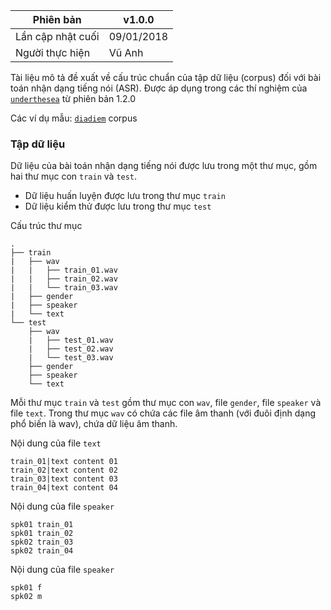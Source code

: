 | Phiên bản         | v1.0.0     |
|-------------------|------------|
| Lần cập nhật cuối | 09/01/2018 |
| Người thực hiện   | Vũ Anh     |

Tài liệu mô tả đề xuất về cấu trúc chuẩn của tập dữ liệu (corpus) đối với bài toán nhận dạng tiếng nói (ASR). Được áp dụng trong các thí nghiệm của [`underthesea`](https://github.com/undertheseanlp/automatic_speech_recognition) từ phiên bản 1.2.0

Các ví dụ mẫu: [`diadiem`](https://github.com/undertheseanlp/automatic_speech_recognition/tree/sphinx_lab/data/diadiem/corpus) corpus

### Tập dữ liệu

Dữ liệu của bài toán nhận dạng tiếng nói được lưu trong một thư mục, gồm hai thư mục con `train` và `test`.

* Dữ liệu huấn luyện được lưu trong thư mục `train`
* Dữ liệu kiểm thử được lưu trong thư mục `test`

Cấu trúc thư mục

```
.                       
├── train                
|   ├── wav
|   |   ├── train_01.wav
|   |   ├── train_02.wav
|   |   └── train_03.wav
|   ├── gender
|   ├── speaker
|   └── text
└── test                 
    ├── wav
    |   ├── test_01.wav
    |   ├── test_02.wav
    |   └── test_03.wav
    ├── gender
    ├── speaker
    └── text
```

Mỗi thư mục `train` và `test` gồm thư mục con `wav`, file `gender`, file `speaker` và file `text`. Trong thư mục `wav` có chứa các file âm thanh (với đuôi định dạng phổ biến là wav), chứa dữ liệu âm thanh.

Nội dung của file `text`

```
train_01|text content 01
train_02|text content 02
train_03|text content 03
train_04|text content 04
```

Nội dung của file `speaker`

```
spk01 train_01
spk01 train_02
spk02 train_03
spk02 train_04
```

Nội dung của file `speaker`

```
spk01 f
spk02 m
```